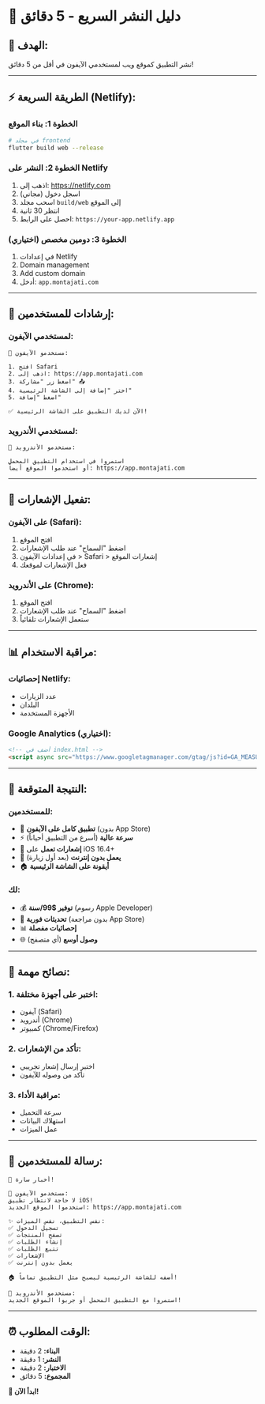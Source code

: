 # 🚀 دليل النشر السريع - 5 دقائق

## 📱 **الهدف:**
نشر التطبيق كموقع ويب لمستخدمي الآيفون في أقل من 5 دقائق!

---

## ⚡ **الطريقة السريعة (Netlify):**

### **الخطوة 1: بناء الموقع**
```bash
# في مجلد frontend
flutter build web --release
```

### **الخطوة 2: النشر على Netlify**
1. اذهب إلى: https://netlify.com
2. اسجل دخول (مجاني)
3. اسحب مجلد `build/web` إلى الموقع
4. انتظر 30 ثانية
5. احصل على الرابط: `https://your-app.netlify.app`

### **الخطوة 3: دومين مخصص (اختياري)**
1. في إعدادات Netlify
2. Domain management
3. Add custom domain
4. أدخل: `app.montajati.com`

---

## 📱 **إرشادات للمستخدمين:**

### **لمستخدمي الآيفون:**
```
🍎 مستخدمو الآيفون:

1. افتح Safari
2. اذهب إلى: https://app.montajati.com
3. اضغط زر "مشاركة" 📤
4. اختر "إضافة إلى الشاشة الرئيسية"
5. اضغط "إضافة"

✅ الآن لديك التطبيق على الشاشة الرئيسية!
```

### **لمستخدمي الأندرويد:**
```
🤖 مستخدمو الأندرويد:

استمروا في استخدام التطبيق المحمل
أو استخدموا الموقع أيضاً: https://app.montajati.com
```

---

## 🔔 **تفعيل الإشعارات:**

### **على الآيفون (Safari):**
1. افتح الموقع
2. اضغط "السماح" عند طلب الإشعارات
3. في إعدادات الآيفون > Safari > إشعارات الموقع
4. فعل الإشعارات لموقعك

### **على الأندرويد (Chrome):**
1. افتح الموقع
2. اضغط "السماح" عند طلب الإشعارات
3. ستعمل الإشعارات تلقائياً

---

## 📊 **مراقبة الاستخدام:**

### **إحصائيات Netlify:**
- عدد الزيارات
- البلدان
- الأجهزة المستخدمة

### **Google Analytics (اختياري):**
```html
<!-- أضف في index.html -->
<script async src="https://www.googletagmanager.com/gtag/js?id=GA_MEASUREMENT_ID"></script>
```

---

## 🎯 **النتيجة المتوقعة:**

### **للمستخدمين:**
- 📱 **تطبيق كامل على الآيفون** (بدون App Store)
- ⚡ **سرعة عالية** (أسرع من التطبيق أحياناً)
- 🔔 **إشعارات تعمل** على iOS 16.4+
- 💾 **يعمل بدون إنترنت** (بعد أول زيارة)
- 🏠 **أيقونة على الشاشة الرئيسية**

### **لك:**
- 💰 **توفير $99/سنة** (رسوم Apple Developer)
- 🔄 **تحديثات فورية** (بدون مراجعة App Store)
- 📊 **إحصائيات مفصلة**
- 🌐 **وصول أوسع** (أي متصفح)

---

## 🚨 **نصائح مهمة:**

### **1. اختبر على أجهزة مختلفة:**
- آيفون (Safari)
- أندرويد (Chrome)
- كمبيوتر (Chrome/Firefox)

### **2. تأكد من الإشعارات:**
- اختبر إرسال إشعار تجريبي
- تأكد من وصوله للآيفون

### **3. مراقبة الأداء:**
- سرعة التحميل
- استهلاك البيانات
- عمل الميزات

---

## 🎉 **رسالة للمستخدمين:**

```
🎉 أخبار سارة!

📱 مستخدمو الآيفون:
لا حاجة لانتظار تطبيق iOS!
استخدموا الموقع الجديد: https://app.montajati.com

✨ نفس التطبيق، نفس الميزات:
✅ تسجيل الدخول
✅ تصفح المنتجات  
✅ إنشاء الطلبات
✅ تتبع الطلبات
✅ الإشعارات
✅ يعمل بدون إنترنت

🏠 أضفه للشاشة الرئيسية ليصبح مثل التطبيق تماماً!

🤖 مستخدمو الأندرويد:
استمروا مع التطبيق المحمل أو جربوا الموقع الجديد!
```

---

## ⏰ **الوقت المطلوب:**
- **البناء:** 2 دقيقة
- **النشر:** 1 دقيقة  
- **الاختبار:** 2 دقيقة
- **المجموع:** 5 دقائق

**🚀 ابدأ الآن!**
